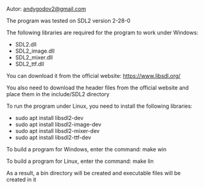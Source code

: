 Autor: andygodov2@gmail.com

The program was tested on SDL2 version 2-28-0

The following libraries are required for the program to work under Windows:
 - SDL2.dll
 - SDL2_image.dll
 - SDL2_mixer.dll
 - SDL2_ttf.dll
 
You can download it from the official website: https://www.libsdl.org/

You also need to download the header files from
the official website and place them in the include/SDL2 directory

To run the program under Linux, you need to install the following libraries:
 - sudo apt install libsdl2-dev
 - sudo apt install libsdl2-image-dev
 - sudo apt install libsdl2-mixer-dev
 - sudo apt install libsdl2-ttf-dev

To build a program for Windows, enter the command: make win

To build a program for Linux, enter the command: make lin

As a result, a bin directory will be created and executable files will be created in it